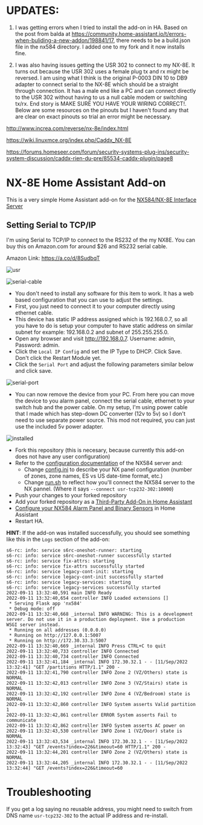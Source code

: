 # UPDATES:

1. I was getting errors when I tried to install the add-on in HA. Based on the post from balda at https://community.home-assistant.io/t/errors-when-buliding-a-new-addon/198841/17, there needs to be a build.json file in the nx584 directory. I added one to my fork and it now installs fine.

2. I was also having issues getting the USR 302 to connect to my NX-8E. It turns out because the USR 302 uses a female plug tx and rx might be reversed. I am using what I think is the original P-0003 DIN 10 to DB9 adapter to connect serial to the NX-8E which should be a straight through connection. It has a male end like a PC and can connect directly to the USR 302 without having to us a null cable modem or switching tx/rx. End story is MAKE SURE YOU HAVE YOUR WIRING CORRECT!. Below are some resources on the pinouts but I haven't found any that are clear on exact pinouts so trial an error might be necessary.

http://www.increa.com/reverse/nx-8e/index.html

https://wiki.linuxmce.org/index.php/Caddx_NX-8E

https://forums.homeseer.com/forum/security-systems-plug-ins/security-system-discussion/caddx-rien-du-pre/85534-caddx-plugin/page8

# NX-8E Home Assistant Add-on

This is a very simple Home Assistant add-on for the [NX584/NX-8E Interface Server](https://github.com/kk7ds/pynx584)

## Setting Serial to TCP/IP 

I'm using Serial to TCP/IP to connect to the RS232 of the my NX8E. You can buy this on Amazon.com for around $26 and RS232 serial cable. 

Amazon Link: https://a.co/d/8SudbqT

![usr](images/usr-tcp232-302.png)

![serial-cable](images/db9.png)

* You don't need to install any software for this item to work. It has a web based configuration that you can use to adjust the settings. 
* First, you just need to connect it to your computer directly using ethernet cable. 
* This device has static IP address assigned which is 192.168.0.7, so all you have to do is setup your computer to have static address on similar subnet for example: 192.168.0.2 and subnet of 255.255.255.0. 
* Open any browser and visit http://192.168.0.7. Username: admin, Password: admin. 
* Click the `Local IP Config` and set the IP Type to DHCP. Click Save. Don't click the Restart Module yet. 
* Click the `Serial Port` and adjust the following parameters similar below and click save. 

![serial-port](images/serial-port.png)

* You can now remove the device from your PC. From here you can move the device to you alarm panel, connect the serial cable, ethernet to your switch hub and the power cable. On my setup, I'm using power cable that I made which has step-down DC converter (12v to 5v) so I don't need to use separate power source. This mod not required, you can just use the included 5v power adapter. 


![installed](images/installed.png)


* Fork this repository (this is necesary, because currently this add-on does not have any user configuration)
* Refer to the [configuration documentation](https://github.com/kk7ds/pynx584) of the NX584 server and:
  * Change [config.ini](nx584/config.ini) to describe your NX panel configuration (number of zones, zone names, ES vs US date-time format, etc.)
  * Change [run.sh](nx584/run.sh) to reflect how you'll connect the NX584 server to the NX pannel. (Where it says `--connect usr-tcp232-302:10000`)
* Push your changes to your forked repository
* Add your forked repository as a [Third-Party Add-On in Home Assistant](https://www.home-assistant.io/common-tasks/os#installing-third-party-add-ons)
* [Configure your NX584 Alarm Panel and Binary Sensors](https://www.home-assistant.io/integrations/nx584/) in Home Assistant
* Restart HA. 



**HINT**: If the add-on was installed successfully, you should see something like this in the `Logs` section of the add-on:
```
s6-rc: info: service s6rc-oneshot-runner: starting
s6-rc: info: service s6rc-oneshot-runner successfully started
s6-rc: info: service fix-attrs: starting
s6-rc: info: service fix-attrs successfully started
s6-rc: info: service legacy-cont-init: starting
s6-rc: info: service legacy-cont-init successfully started
s6-rc: info: service legacy-services: starting
s6-rc: info: service legacy-services successfully started
2022-09-11 13:32:40,591 main INFO Ready
2022-09-11 13:32:40,654 controller INFO Loaded extensions []
 * Serving Flask app 'nx584'
 * Debug mode: off
2022-09-11 13:32:40,668 _internal INFO WARNING: This is a development server. Do not use it in a production deployment. Use a production WSGI server instead.
 * Running on all addresses (0.0.0.0)
 * Running on http://127.0.0.1:5007
 * Running on http://172.30.33.3:5007
2022-09-11 13:32:40,669 _internal INFO Press CTRL+C to quit
2022-09-11 13:32:40,733 controller INFO Connected
2022-09-11 13:32:40,734 controller INFO Connected
2022-09-11 13:32:41,184 _internal INFO 172.30.32.1 - - [11/Sep/2022 13:32:41] "GET /partitions HTTP/1.1" 200 -
2022-09-11 13:32:41,790 controller INFO Zone 2 (VZ/Others) state is NORMAL
2022-09-11 13:32:42,013 controller INFO Zone 3 (VZ/Stairs) state is NORMAL
2022-09-11 13:32:42,192 controller INFO Zone 4 (VZ/Bedroom) state is NORMAL
2022-09-11 13:32:42,860 controller INFO System asserts Valid partition 1
2022-09-11 13:32:42,861 controller ERROR System asserts Fail to communicate
2022-09-11 13:32:42,862 controller INFO System asserts AC power on
2022-09-11 13:32:43,530 controller INFO Zone 1 (VZ/Door) state is NORMAL
2022-09-11 13:32:43,534 _internal INFO 172.30.32.1 - - [11/Sep/2022 13:32:43] "GET /events?index=226&timeout=60 HTTP/1.1" 200 -
2022-09-11 13:32:44,201 controller INFO Zone 2 (VZ/Others) state is NORMAL
2022-09-11 13:32:44,205 _internal INFO 172.30.32.1 - - [11/Sep/2022 13:32:44] "GET /events?index=226&timeout=60
```

# Troubleshooting

If you get a log saying no reusable address, you might need to switch from DNS name `usr-tcp232-302` to the actual IP address and re-install. 
